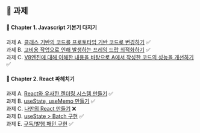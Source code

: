 ## 📁 과제

#### 📕 Chapter 1. Javascript 기본기 다지기
과제 A. [클래스 기반의 코드를 프로토타입 기반 코드로 변경하기](./packages/chapter1/src/a.js) ✅
<br/>과제 B. [고비용 작업으로 인해 발생하는 프레임 드랍 최적화하기](./packages/chapter1/src/b.js) ✅
<br/>과제 C. [V8엔진에 대해 이해한 내용을 바탕으로 A에서 작성한 코드의 성능을 개선하기](./packages/chapter1/src/a.js) ✅

#### 📕 Chapter 2. React 파헤치기
과제 A. [React와 유사한 렌더링 시스템 만들기](./packages/chapter2/src/render.js) ✅
<br/>과제 B. [useState, useMemo 만들기](./packages/chapter2/src/hooks.js) ✅
<br/>과제 C. [나만의 React 만들기](./packages/chapter2/src/MyReact.js) ❌
<br/>과제 D. [useState > Batch 구현](./packages/chapter2/src/hooks2.js) ✅
<br/>과제 E. [구독/발행 패턴 구현](./packages/chapter2/src/observer/pubsub.js) ✅
